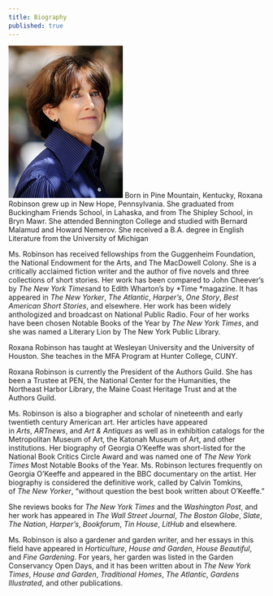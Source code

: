 ```yaml
---
title: Biography
published: true
---
```



![](/assets/img/Roxana-ROBINSON-14-c-David-Ignaszewski-koboy_LG.jpg) Born in Pine Mountain, Kentucky, Roxana Robinson grew up in New Hope, Pennsylvania. She graduated from Buckingham Friends School, in Lahaska, and from The Shipley School, in Bryn Mawr. She attended Bennington College and studied with Bernard Malamud and Howard Nemerov. She received a B.A. degree in English Literature from the University of Michigan

Ms. Robinson has received fellowships from the Guggenheim Foundation, the National Endowment for the Arts, and The MacDowell Colony. She is a critically acclaimed fiction writer and the author of five novels and three collections of short stories. Her work has been compared to John Cheever’s by&nbsp;*The New York Times*and to Edith Wharton’s by&nbsp;*Time&nbsp;*magazine. It has appeared in&nbsp;*The New Yorker*,&nbsp;*The Atlantic*,&nbsp;*Harper’s*,&nbsp;*One Story*,&nbsp;*Best American Short Stories*, and elsewhere. Her work has been widely anthologized and broadcast on National Public Radio. Four of her works have been chosen Notable Books of the Year by&nbsp;*The New York Times*, and she was named a Literary Lion by The New York Public Library.

Roxana Robinson has taught at Wesleyan University and the University of Houston. She teaches in the MFA Program at Hunter College, CUNY.

Roxana Robinson is currently the President of the Authors Guild. She has been a Trustee at PEN, the National Center for the Humanities, the Northeast Harbor Library, the Maine Coast Heritage Trust and at the Authors Guild.

Ms. Robinson is also a biographer and scholar of nineteenth and early twentieth century American art. Her articles have appeared in&nbsp;*Arts*,&nbsp;*ARTnews*, and&nbsp;*Art & Antiques*&nbsp;as well as in exhibition catalogs for the Metropolitan Museum of Art, the Katonah Museum of Art, and other institutions. Her biography of Georgia O’Keeffe was short-listed for the National Book Critics Circle Award and was named one of&nbsp;*The New York Times*&nbsp;Most Notable Books of the Year. Ms. Robinson lectures frequently on Georgia O’Keeffe and appeared in the BBC documentary on the artist. Her biography is considered the definitive work, called by Calvin Tomkins, of&nbsp;*The New Yorker*, “without question the best book written about O’Keeffe.”

She reviews books for *The New York Times* and the *Washington Post*, and her work has appeared in *The Wall Street Journal*, *The Boston Globe*, *Slate*, *The Nation*, *Harper’s*, *Bookforum*, *Tin House*, *LitHub* and elsewhere.

Ms. Robinson is also a gardener and garden writer, and her essays in this field have appeared in&nbsp;*Horticulture*,&nbsp;*House and Garden*,&nbsp;*House Beautiful*, and&nbsp;*Fine Gardening*. For years, her garden was listed in the Garden Conservancy Open Days, and it has been written about in&nbsp;*The*&nbsp;*New York Times*,&nbsp;*House and Garden*,&nbsp;*Traditional Homes*,&nbsp;*The Atlantic*,&nbsp;*Gardens Illustrated*, and other publications.